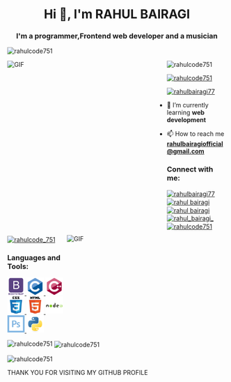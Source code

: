 



<h1 align="center">Hi 👋, I'm RAHUL BAIRAGI</h1>

<h3 align="center">I'm a programmer,Frontend web developer and a musician</h3>



    
<p align="left"> <img src="https://scontent.fidr1-1.fna.fbcdn.net/v/t39.30808-6/235540324_368539098124545_1328644961935127356_n.jpg?_nc_cat=100&ccb=1-5&_nc_sid=09cbfe&_nc_ohc=zQ9NtW-Xy_8AX80BvEW&_nc_ht=scontent.fidr1-1.fna&oh=2e34eee5dd409fb1b0906abb1d5ac8ed&oe=613A45B2" alt="rahulcode751" /> </p>

<img align="left" alt="GIF" src="https://scontent.fidr1-1.fna.fbcdn.net/v/t39.30808-6/235540324_368539098124545_1328644961935127356_n.jpg?_nc_cat=100&ccb=1-5&_nc_sid=09cbfe&_nc_ohc=zQ9NtW-Xy_8AX80BvEW&_nc_ht=scontent.fidr1-1.fna&oh=2e34eee5dd409fb1b0906abb1d5ac8ed&oe=613A45B2" width="367" height="400" />

<img align="right" alt="GIF" src="https://miro.medium.com/max/875/1*-HtkHUxjLiK0tj6qOzdOrw.gif" width="367" height="196" />


<p align="left"> <img src="https://komarev.com/ghpvc/?username=rahulcode751&label=Profile%20views&color=0e75b6&style=flat" alt="rahulcode751" /> </p>

<p align="left"> <a href="https://github.com/ryo-ma/github-profile-trophy"><img src="https://github-profile-trophy.vercel.app/?username=rahulcode751" alt="rahulcode751" /></a> </p>

<p align="left"> <a href="https://twitter.com/rahulbairagi77" target="blank"><img src="https://img.shields.io/twitter/follow/rahulbairagi77?logo=twitter&style=for-the-badge" alt="rahulbairagi77" /></a> </p>

- 🌱 I’m currently learning **web development**

- 📫 How to reach me **rahulbairagiofficial@gmail.com**

<h3 align="left">Connect with me:</h3>
<p align="left">
<a href="https://twitter.com/rahulbairagi77" target="blank"><img align="center" alt="rahulbairagi77"  src="https://raw.githubusercontent.com/rahuldkjain/github-profile-readme-generator/master/src/images/icons/Social/twitter.svg" 
 height="30" width="40" /></a>
<a href=https://www.linkedin.com/in/rahul-bairagi-b88b20165/" target="blank"><img align="center" src="https://raw.githubusercontent.com/rahuldkjain/github-profile-readme-generator/master/src/images/icons/Social/linked-in-alt.svg" alt="rahul bairagi" height="30" width="40" /></a>
<a href="https://www.facebook.com/rahulcode751" target="blank"><img align="center" src="https://raw.githubusercontent.com/rahuldkjain/github-profile-readme-generator/master/src/images/icons/Social/facebook.svg" alt="rahul bairagi" height="30" width="40" /></a>
<a href="https://instagram.com/irahulbairagi" target="blank"><img align="center" src="https://raw.githubusercontent.com/rahuldkjain/github-profile-readme-generator/master/src/images/icons/Social/instagram.svg" alt="rahul_bairagi_" height="30" width="40" /></a>
<a href="https://www.codechef.com/users/rahulcode751" target="blank"><img align="center" src="https://cdn.jsdelivr.net/npm/simple-icons@3.1.0/icons/codechef.svg" alt="rahulcode751" height="30" width="40" /></a>
<a href="https://www.leetcode.com/rahulcode_751" target="blank"><img align="center" src="https://raw.githubusercontent.com/rahuldkjain/github-profile-readme-generator/master/src/images/icons/Social/leet-code.svg" alt="rahulcode_751" height="30" width="40" /></a>
</p>

<h3 align="left">Languages and Tools:</h3>
<p align="left"> <a href="https://getbootstrap.com" target="_blank"> <img src="https://raw.githubusercontent.com/devicons/devicon/master/icons/bootstrap/bootstrap-plain-wordmark.svg" alt="bootstrap" width="40" height="40"/> </a> <a href="https://www.cprogramming.com/" target="_blank"> <img src="https://raw.githubusercontent.com/devicons/devicon/master/icons/c/c-original.svg" alt="c" width="40" height="40"/> </a> <a href="https://www.w3schools.com/cpp/" target="_blank"> <img src="https://raw.githubusercontent.com/devicons/devicon/master/icons/cplusplus/cplusplus-original.svg" alt="cplusplus" width="40" height="40"/> </a> <a href="https://www.w3schools.com/css/" target="_blank"> <img src="https://raw.githubusercontent.com/devicons/devicon/master/icons/css3/css3-original-wordmark.svg" alt="css3" width="40" height="40"/> </a> <a href="https://www.w3.org/html/" target="_blank"> <img src="https://raw.githubusercontent.com/devicons/devicon/master/icons/html5/html5-original-wordmark.svg" alt="html5" width="40" height="40"/> </a> <a href="https://nodejs.org" target="_blank"> <img src="https://raw.githubusercontent.com/devicons/devicon/master/icons/nodejs/nodejs-original-wordmark.svg" alt="nodejs" width="40" height="40"/> </a> <a href="https://www.photoshop.com/en" target="_blank"> <img src="https://raw.githubusercontent.com/devicons/devicon/master/icons/photoshop/photoshop-line.svg" alt="photoshop" width="40" height="40"/> </a> <a href="https://www.python.org" target="_blank"> <img src="https://raw.githubusercontent.com/devicons/devicon/master/icons/python/python-original.svg" alt="python" width="40" height="40"/> </a> </p>

<p><img align="left" src="https://github-readme-stats.vercel.app/api/top-langs?username=rahulcode751&show_icons=true&locale=en&layout=compact" alt="rahulcode751" /></p>

<p>&nbsp;<img align="center" src="https://github-readme-stats.vercel.app/api?username=rahulcode751&show_icons=true&locale=en" alt="rahulcode751" /></p>

<p><img align="center" src="https://github-readme-streak-stats.herokuapp.com/?user=rahulcode751&" alt="rahulcode751" /></p>
  <p> THANK YOU FOR VISITING MY GITHUB PROFILE </p>                                                    
